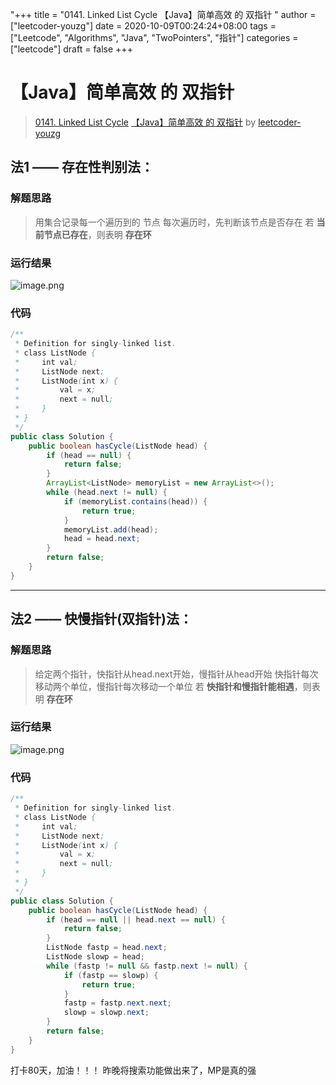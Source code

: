 "+++
title = "0141. Linked List Cycle 【Java】简单高效 的 双指针 "
author = ["leetcoder-youzg"]
date = 2020-10-09T00:24:24+08:00
tags = ["Leetcode", "Algorithms", "Java", "TwoPointers", "指针"]
categories = ["leetcode"]
draft = false
+++

# 【Java】简单高效 的 双指针

> [0141. Linked List Cycle](https://leetcode-cn.com/problems/linked-list-cycle/)
> [【Java】简单高效 的 双指针](https://leetcode-cn.com/problems/linked-list-cycle/solution/java-jian-dan-gao-xiao-de-shuang-zhi-zhen-by-leetc/) by [leetcoder-youzg](https://leetcode-cn.com/u/leetcoder-youzg/)

## 法1 —— 存在性判别法：
### 解题思路
> 用集合记录每一个遍历到的 节点
> 每次遍历时，先判断该节点是否存在
> 若 **当前节点已存在**，则表明 **存在环**

### 运行结果
![image.png](https://pic.leetcode-cn.com/1602202796-aJCZXb-image.png)

### 代码

```java
/**
 * Definition for singly-linked list.
 * class ListNode {
 *     int val;
 *     ListNode next;
 *     ListNode(int x) {
 *         val = x;
 *         next = null;
 *     }
 * }
 */
public class Solution {
    public boolean hasCycle(ListNode head) {
        if (head == null) {
            return false;
        }
        ArrayList<ListNode> memoryList = new ArrayList<>();
        while (head.next != null) {
            if (memoryList.contains(head)) {
                return true;
            }
            memoryList.add(head);
            head = head.next;
        }
        return false;
    }
}
```

---
## 法2 —— 快慢指针(双指针)法：
### 解题思路
> 给定两个指针，快指针从head.next开始，慢指针从head开始
> 快指针每次移动两个单位，慢指针每次移动一个单位
> 若 **快指针和慢指针能相遇**，则表明 **存在环**

### 运行结果
![image.png](https://pic.leetcode-cn.com/1602202936-owkPqE-image.png)

### 代码

```java
/**
 * Definition for singly-linked list.
 * class ListNode {
 *     int val;
 *     ListNode next;
 *     ListNode(int x) {
 *         val = x;
 *         next = null;
 *     }
 * }
 */
public class Solution {
    public boolean hasCycle(ListNode head) {
        if (head == null || head.next == null) {
            return false;
        }
        ListNode fastp = head.next;
        ListNode slowp = head;
        while (fastp != null && fastp.next != null) {
            if (fastp == slowp) {
                return true;
            }
            fastp = fastp.next.next;
            slowp = slowp.next;
        }
        return false;
    }
}
```
打卡80天，加油！！！
昨晚将搜索功能做出来了，MP是真的强